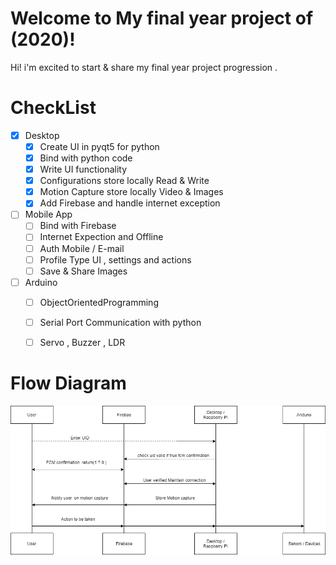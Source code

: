 # Welcome to My final year project of (2020)!

Hi! i'm excited to start & share my final year project progression .

# CheckList

- [x] Desktop
    - [x] Create UI in pyqt5 for python
    - [x] Bind with python code 
    - [x] Write UI functionality 
    - [x] Configurations store locally Read & Write
    - [x] Motion Capture store locally Video & Images
    - [x] Add Firebase and handle internet exception
- [ ] Mobile App
    - [ ] Bind with Firebase
    - [ ] Internet Expection and Offline 
    - [ ] Auth Mobile / E-mail
    - [ ] Profile Type UI , settings and actions 
    - [ ] Save & Share Images 
- [ ]  Arduino
    - [ ] ObjectOrientedProgramming 
    - [ ] Serial Port Communication with python
    - [ ] Servo , Buzzer  , LDR 



# Flow Diagram
![](https://github.com/NishantGhanate/FinalYearProject/blob/master/Desktop/UI/Assests/FlowDiagram.png)